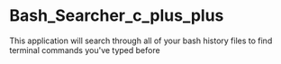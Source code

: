 # Bash_Searcher_c_plus_plus
This application will search through all of your bash history files to find terminal commands you've typed before
